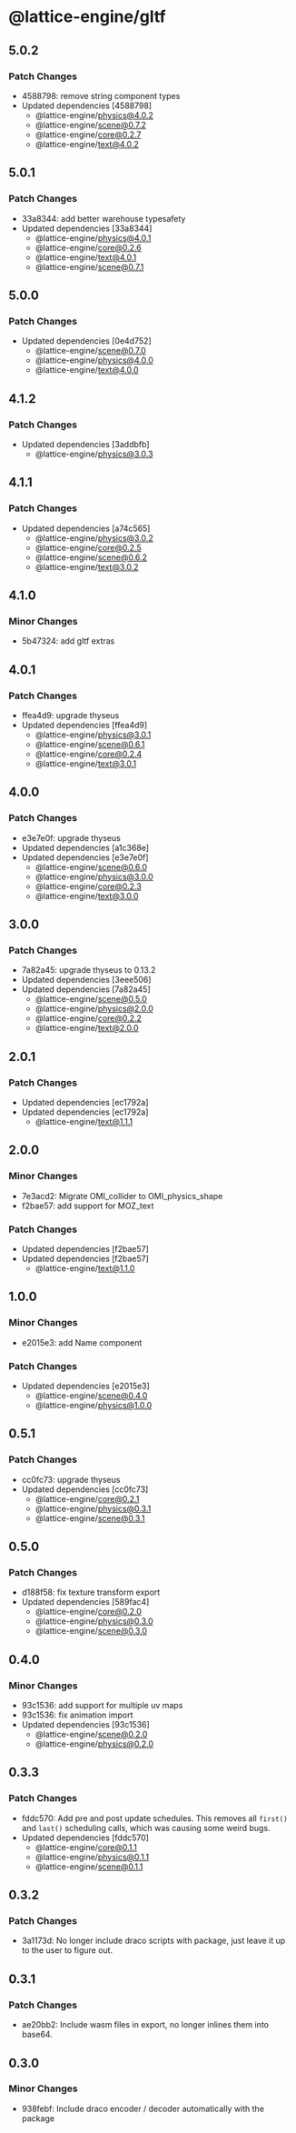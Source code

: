 # @lattice-engine/gltf

## 5.0.2

### Patch Changes

- 4588798: remove string component types
- Updated dependencies [4588798]
  - @lattice-engine/physics@4.0.2
  - @lattice-engine/scene@0.7.2
  - @lattice-engine/core@0.2.7
  - @lattice-engine/text@4.0.2

## 5.0.1

### Patch Changes

- 33a8344: add better warehouse typesafety
- Updated dependencies [33a8344]
  - @lattice-engine/physics@4.0.1
  - @lattice-engine/core@0.2.6
  - @lattice-engine/text@4.0.1
  - @lattice-engine/scene@0.7.1

## 5.0.0

### Patch Changes

- Updated dependencies [0e4d752]
  - @lattice-engine/scene@0.7.0
  - @lattice-engine/physics@4.0.0
  - @lattice-engine/text@4.0.0

## 4.1.2

### Patch Changes

- Updated dependencies [3addbfb]
  - @lattice-engine/physics@3.0.3

## 4.1.1

### Patch Changes

- Updated dependencies [a74c565]
  - @lattice-engine/physics@3.0.2
  - @lattice-engine/core@0.2.5
  - @lattice-engine/scene@0.6.2
  - @lattice-engine/text@3.0.2

## 4.1.0

### Minor Changes

- 5b47324: add gltf extras

## 4.0.1

### Patch Changes

- ffea4d9: upgrade thyseus
- Updated dependencies [ffea4d9]
  - @lattice-engine/physics@3.0.1
  - @lattice-engine/scene@0.6.1
  - @lattice-engine/core@0.2.4
  - @lattice-engine/text@3.0.1

## 4.0.0

### Patch Changes

- e3e7e0f: upgrade thyseus
- Updated dependencies [a1c368e]
- Updated dependencies [e3e7e0f]
  - @lattice-engine/scene@0.6.0
  - @lattice-engine/physics@3.0.0
  - @lattice-engine/core@0.2.3
  - @lattice-engine/text@3.0.0

## 3.0.0

### Patch Changes

- 7a82a45: upgrade thyseus to 0.13.2
- Updated dependencies [3eee506]
- Updated dependencies [7a82a45]
  - @lattice-engine/scene@0.5.0
  - @lattice-engine/physics@2.0.0
  - @lattice-engine/core@0.2.2
  - @lattice-engine/text@2.0.0

## 2.0.1

### Patch Changes

- Updated dependencies [ec1792a]
- Updated dependencies [ec1792a]
  - @lattice-engine/text@1.1.1

## 2.0.0

### Minor Changes

- 7e3acd2: Migrate OMI_collider to OMI_physics_shape
- f2bae57: add support for MOZ_text

### Patch Changes

- Updated dependencies [f2bae57]
- Updated dependencies [f2bae57]
  - @lattice-engine/text@1.1.0

## 1.0.0

### Minor Changes

- e2015e3: add Name component

### Patch Changes

- Updated dependencies [e2015e3]
  - @lattice-engine/scene@0.4.0
  - @lattice-engine/physics@1.0.0

## 0.5.1

### Patch Changes

- cc0fc73: upgrade thyseus
- Updated dependencies [cc0fc73]
  - @lattice-engine/core@0.2.1
  - @lattice-engine/physics@0.3.1
  - @lattice-engine/scene@0.3.1

## 0.5.0

### Patch Changes

- d188f58: fix texture transform export
- Updated dependencies [589fac4]
  - @lattice-engine/core@0.2.0
  - @lattice-engine/physics@0.3.0
  - @lattice-engine/scene@0.3.0

## 0.4.0

### Minor Changes

- 93c1536: add support for multiple uv maps
- 93c1536: fix animation import
- Updated dependencies [93c1536]
  - @lattice-engine/scene@0.2.0
  - @lattice-engine/physics@0.2.0

## 0.3.3

### Patch Changes

- fddc570: Add pre and post update schedules. This removes all `first()` and `last()` scheduling calls, which was causing some weird bugs.
- Updated dependencies [fddc570]
  - @lattice-engine/core@0.1.1
  - @lattice-engine/physics@0.1.1
  - @lattice-engine/scene@0.1.1

## 0.3.2

### Patch Changes

- 3a1173d: No longer include draco scripts with package, just leave it up to the user to figure out.

## 0.3.1

### Patch Changes

- ae20bb2: Include wasm files in export, no longer inlines them into base64.

## 0.3.0

### Minor Changes

- 938febf: Include draco encoder / decoder automatically with the package
